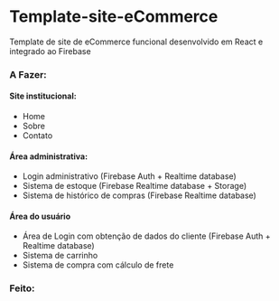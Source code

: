 # Template-site-eCommerce
Template de site de eCommerce funcional desenvolvido em React e integrado ao Firebase

### A Fazer:
#### Site institucional:
- Home
- Sobre
- Contato

#### Área administrativa:
- Login administrativo (Firebase Auth + Realtime database)
- Sistema de estoque (Firebase Realtime database + Storage)
- Sistema de histórico de compras (Firebase Realtime database)

#### Área do usuário
- Área de Login com obtenção de dados do cliente (Firebase Auth + Realtime database)
- Sistema de carrinho
- Sistema de compra com cálculo de frete

### Feito: